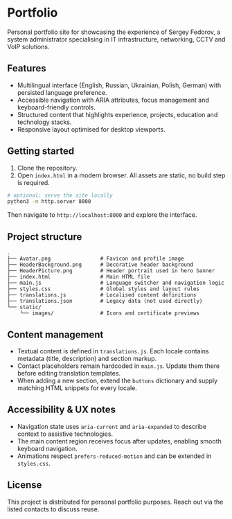# Portfolio

Personal portfolio site for showcasing the experience of Sergey Fedorov, a system administrator specialising in IT infrastructure, networking, CCTV and VoIP solutions.

## Features
- Multilingual interface (English, Russian, Ukrainian, Polish, German) with persisted language preference.
- Accessible navigation with ARIA attributes, focus management and keyboard-friendly controls.
- Structured content that highlights experience, projects, education and technology stacks.
- Responsive layout optimised for desktop viewports.

## Getting started
1. Clone the repository.
2. Open `index.html` in a modern browser. All assets are static, no build step is required.

```bash
# optional: serve the site locally
python3 -m http.server 8000
```

Then navigate to `http://localhost:8000` and explore the interface.

## Project structure
```
.
├── Avatar.png                # Favicon and profile image
├── HeaderBackground.png      # Decorative header background
├── HeaderPicture.png         # Header portrait used in hero banner
├── index.html                # Main HTML file
├── main.js                   # Language switcher and navigation logic
├── styles.css                # Global styles and layout rules
├── translations.js           # Localised content definitions
├── translations.json         # Legacy data (not used directly)
└── static/
    └── images/               # Icons and certificate previews
```

## Content management
- Textual content is defined in `translations.js`. Each locale contains metadata (title, description) and section markup.
- Contact placeholders remain hardcoded in `main.js`. Update them there before editing translation templates.
- When adding a new section, extend the `buttons` dictionary and supply matching HTML snippets for every locale.

## Accessibility & UX notes
- Navigation state uses `aria-current` and `aria-expanded` to describe context to assistive technologies.
- The main content region receives focus after updates, enabling smooth keyboard navigation.
- Animations respect `prefers-reduced-motion` and can be extended in `styles.css`.

## License
This project is distributed for personal portfolio purposes. Reach out via the listed contacts to discuss reuse.
